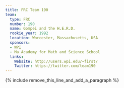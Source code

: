 ```yaml
---
title: FRC Team 190
team:
  type: FRC
  number: 190
  name: Gompei and the H.E.R.D.
  rookie_year: 1992
  location: Worcester, Massachusetts, USA
  sponsors:
  - WPI
  - Ma Academy for Math and Science School
  links:
    Website: http://users.wpi.edu/~first/
    Twitter: https://twitter.com/team190
---
```


{% include remove_this_line_and_add_a_paragraph %}